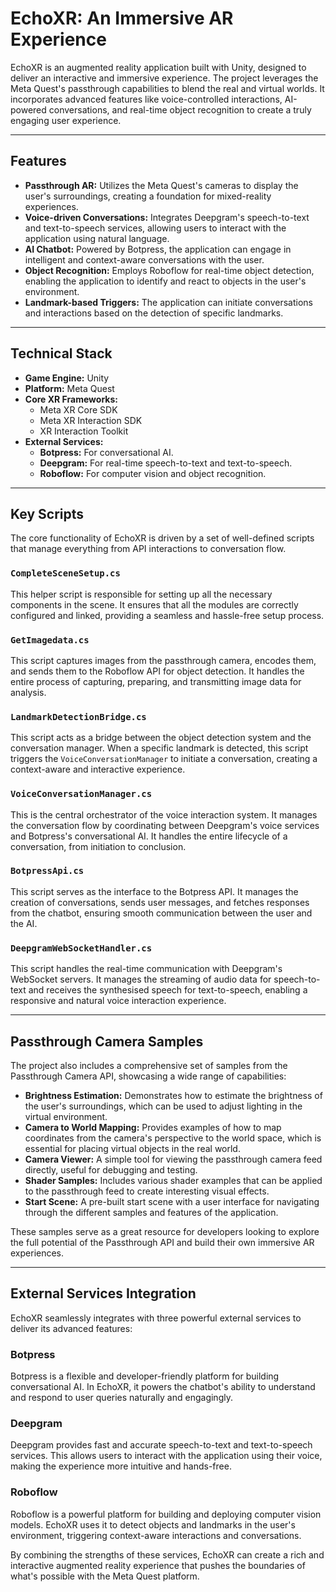 # EchoXR: An Immersive AR Experience

EchoXR is an augmented reality application built with Unity, designed to deliver an interactive and immersive experience. The project leverages the Meta Quest's passthrough capabilities to blend the real and virtual worlds. It incorporates advanced features like voice-controlled interactions, AI-powered conversations, and real-time object recognition to create a truly engaging user experience.

---

## Features

- **Passthrough AR:** Utilizes the Meta Quest's cameras to display the user's surroundings, creating a foundation for mixed-reality experiences.
- **Voice-driven Conversations:** Integrates Deepgram's speech-to-text and text-to-speech services, allowing users to interact with the application using natural language.
- **AI Chatbot:** Powered by Botpress, the application can engage in intelligent and context-aware conversations with the user.
- **Object Recognition:** Employs Roboflow for real-time object detection, enabling the application to identify and react to objects in the user's environment.
- **Landmark-based Triggers:** The application can initiate conversations and interactions based on the detection of specific landmarks.

---

## Technical Stack

- **Game Engine:** Unity
- **Platform:** Meta Quest
- **Core XR Frameworks:**
    - Meta XR Core SDK
    - Meta XR Interaction SDK
    - XR Interaction Toolkit
- **External Services:**
    - **Botpress:** For conversational AI.
    - **Deepgram:** For real-time speech-to-text and text-to-speech.
    - **Roboflow:** For computer vision and object recognition.

---

## Key Scripts

The core functionality of EchoXR is driven by a set of well-defined scripts that manage everything from API interactions to conversation flow.

### `CompleteSceneSetup.cs`
This helper script is responsible for setting up all the necessary components in the scene. It ensures that all the modules are correctly configured and linked, providing a seamless and hassle-free setup process.

### `GetImagedata.cs`
This script captures images from the passthrough camera, encodes them, and sends them to the Roboflow API for object detection. It handles the entire process of capturing, preparing, and transmitting image data for analysis.

### `LandmarkDetectionBridge.cs`
This script acts as a bridge between the object detection system and the conversation manager. When a specific landmark is detected, this script triggers the `VoiceConversationManager` to initiate a conversation, creating a context-aware and interactive experience.

### `VoiceConversationManager.cs`
This is the central orchestrator of the voice interaction system. It manages the conversation flow by coordinating between Deepgram's voice services and Botpress's conversational AI. It handles the entire lifecycle of a conversation, from initiation to conclusion.

### `BotpressApi.cs`
This script serves as the interface to the Botpress API. It manages the creation of conversations, sends user messages, and fetches responses from the chatbot, ensuring smooth communication between the user and the AI.

### `DeepgramWebSocketHandler.cs`
This script handles the real-time communication with Deepgram's WebSocket servers. It manages the streaming of audio data for speech-to-text and receives the synthesised speech for text-to-speech, enabling a responsive and natural voice interaction experience.

---

## Passthrough Camera Samples

The project also includes a comprehensive set of samples from the Passthrough Camera API, showcasing a wide range of capabilities:

- **Brightness Estimation:** Demonstrates how to estimate the brightness of the user's surroundings, which can be used to adjust lighting in the virtual environment.
- **Camera to World Mapping:** Provides examples of how to map coordinates from the camera's perspective to the world space, which is essential for placing virtual objects in the real world.
- **Camera Viewer:** A simple tool for viewing the passthrough camera feed directly, useful for debugging and testing.
- **Shader Samples:** Includes various shader examples that can be applied to the passthrough feed to create interesting visual effects.
- **Start Scene:** A pre-built start scene with a user interface for navigating through the different samples and features of the application.

These samples serve as a great resource for developers looking to explore the full potential of the Passthrough API and build their own immersive AR experiences.

---

## External Services Integration

EchoXR seamlessly integrates with three powerful external services to deliver its advanced features:

### Botpress
Botpress is a flexible and developer-friendly platform for building conversational AI. In EchoXR, it powers the chatbot's ability to understand and respond to user queries naturally and engagingly.

### Deepgram
Deepgram provides fast and accurate speech-to-text and text-to-speech services. This allows users to interact with the application using their voice, making the experience more intuitive and hands-free.

### Roboflow
Roboflow is a powerful platform for building and deploying computer vision models. EchoXR uses it to detect objects and landmarks in the user's environment, triggering context-aware interactions and conversations.

By combining the strengths of these services, EchoXR can create a rich and interactive augmented reality experience that pushes the boundaries of what's possible with the Meta Quest platform.
